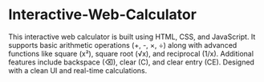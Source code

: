 # Interactive-Web-Calculator
This interactive web calculator is built using HTML, CSS, and JavaScript. It supports basic arithmetic operations (+, -, ×, ÷) along with advanced functions like square (x²), square root (√x), and reciprocal (1/x). Additional features include backspace (⌫), clear (C), and clear entry (CE). Designed with a clean UI and real-time calculations. 
